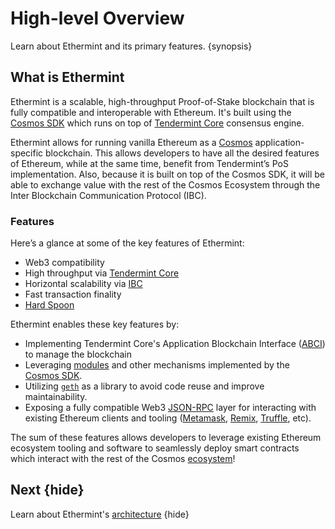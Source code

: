 <!--
order: 1
-->

# High-level Overview

Learn about Ethermint and its primary features. {synopsis}

## What is Ethermint

Ethermint is a scalable, high-throughput Proof-of-Stake blockchain that is fully compatible and
interoperable with Ethereum. It's built using the [Cosmos
SDK](https://github.com/cosmos/cosmos-sdk/) which runs on top of [Tendermint
Core](https://github.com/tendermint/tendermint) consensus engine.

Ethermint allows for running vanilla Ethereum as a [Cosmos](https://cosmos.network/)
application-specific blockchain. This allows developers to have all the desired features of
Ethereum, while at the same time, benefit from Tendermint’s PoS implementation. Also, because it is
built on top of the Cosmos SDK, it will be able to exchange value with the rest of the Cosmos
Ecosystem through the Inter Blockchain Communication Protocol (IBC).

### Features

Here’s a glance at some of the key features of Ethermint:

* Web3 compatibility
* High throughput via [Tendermint Core](https://github.com/tendermint/tendermint)
* Horizontal scalability via [IBC](https://cosmos.network/ibc)
* Fast transaction finality
* [Hard Spoon](./../basics/hard_spoon.md)

Ethermint enables these key features by:

* Implementing Tendermint Core's Application Blockchain Interface ([ABCI](https://docs.tendermint.com/master/spec/abci/)) to manage the blockchain
* Leveraging [modules](https://docs.cosmos.network/master/building-modules/intro.html) and other mechanisms implemented by the [Cosmos SDK](https://docs.cosmos.network/).
* Utilizing [`geth`](https://github.com/ethereum/go-ethereum) as a library to avoid code reuse and improve maintainability.
* Exposing a fully compatible Web3 [JSON-RPC](./../basic/json_rpc.md) layer for interacting with existing Ethereum clients and tooling ([Metamask](./../guides/metamask.md), [Remix](./../guides/remix.md), [Truffle](./../guides/truffle.md), etc).

The sum of these features allows developers to leverage existing Ethereum ecosystem tooling and
software to seamlessly deploy smart contracts which interact with the rest of the Cosmos
[ecosystem](https://cosmos.network/ecosystem)!

## Next {hide}

Learn about Ethermint's [architecture](./architecture.md) {hide}
